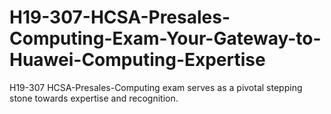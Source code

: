 # H19-307-HCSA-Presales-Computing-Exam-Your-Gateway-to-Huawei-Computing-Expertise
H19-307 HCSA-Presales-Computing exam serves as a pivotal stepping stone towards expertise and recognition. 
